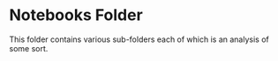 # Notebooks Folder

This folder contains various sub-folders each of which is an analysis of some sort.
